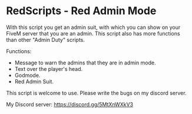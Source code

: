 # RedScripts - Red Admin Mode


With this script you get an admin suit, with which you can show on your FiveM server that you are an admin.
This script also has more functions than other "Admin Duty" scripts.

Functions:
- Message to warn the admins that they are in admin mode.
- Text over the player's head.
- Godmode.
- Red Admin Suit.

This script is welcome to use.
Please write the bugs on my discord server.

My Discord server: https://discord.gg/5MtXnWXkV3

